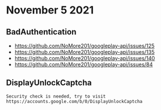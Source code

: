 # November 5 2021

## BadAuthentication

- https://github.com/NoMore201/googleplay-api/issues/125
- https://github.com/NoMore201/googleplay-api/issues/135
- https://github.com/NoMore201/googleplay-api/issues/140
- https://github.com/NoMore201/googleplay-api/issues/84

## DisplayUnlockCaptcha

~~~
Security check is needed, try to visit
https://accounts.google.com/b/0/DisplayUnlockCaptcha
~~~
